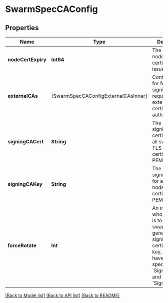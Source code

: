 # SwarmSpecCAConfig

## Properties
Name | Type | Description | Notes
------------ | ------------- | ------------- | -------------
**nodeCertExpiry** | **Int64** | The duration node certificates are issued for. | [optional] 
**externalCAs** | [SwarmSpecCAConfigExternalCAsInner] | Configuration for forwarding signing requests to an external certificate authority.  | [optional] 
**signingCACert** | **String** | The desired signing CA certificate for all swarm node TLS leaf certificates, in PEM format.  | [optional] 
**signingCAKey** | **String** | The desired signing CA key for all swarm node TLS leaf certificates, in PEM format.  | [optional] 
**forceRotate** | **Int** | An integer whose purpose is to force swarm to generate a new signing CA certificate and key, if none have been specified in &#x60;SigningCACert&#x60; and &#x60;SigningCAKey&#x60;  | [optional] 

[[Back to Model list]](../README.md#documentation-for-models) [[Back to API list]](../README.md#documentation-for-api-endpoints) [[Back to README]](../README.md)


